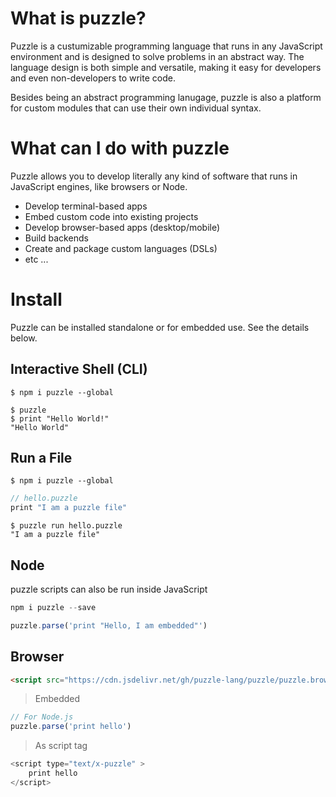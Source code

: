 # What is puzzle?

Puzzle is a custumizable programming language that runs in any JavaScript environment and is designed to solve problems in an abstract way.
The language design is both simple and versatile, making it easy for developers and even non-developers to write code.

Besides being an abstract programming lanugage, puzzle is also a platform for custom modules that can use their own individual syntax.

# What can I do with puzzle

Puzzle allows you to develop literally any kind of software that runs in JavaScript engines, like browsers or Node.

* Develop terminal-based apps
* Embed custom code into existing projects
* Develop browser-based apps (desktop/mobile)
* Build backends
* Create and package custom languages (DSLs)
* etc ...

# Install

Puzzle can be installed standalone or for embedded use. See the details below.

## Interactive Shell (CLI)

```shell
$ npm i puzzle --global
```

```shell
$ puzzle
$ print "Hello World!"
"Hello World"
```

## Run a File

```shell
$ npm i puzzle --global
```

```javascript
// hello.puzzle
print "I am a puzzle file"
```


```shell
$ puzzle run hello.puzzle
"I am a puzzle file"
```


## Node

puzzle scripts can also be run inside JavaScript


```javascript
npm i puzzle --save
```

```javascript
puzzle.parse('print "Hello, I am embedded"')
```


## Browser

```html
<script src="https://cdn.jsdelivr.net/gh/puzzle-lang/puzzle/puzzle.browser.js">
```

> Embedded

```javascript
// For Node.js
puzzle.parse('print hello')
```

> As script tag

```javascript
<script type="text/x-puzzle" >
	print hello
</script>
```
